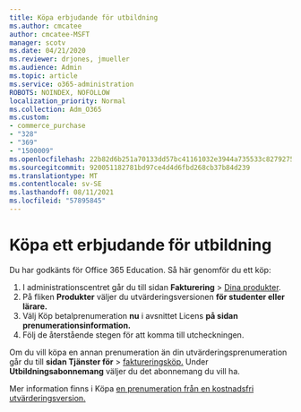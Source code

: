```yaml
---
title: Köpa erbjudande för utbildning
ms.author: cmcatee
author: cmcatee-MSFT
manager: scotv
ms.date: 04/21/2020
ms.reviewer: drjones, jmueller
ms.audience: Admin
ms.topic: article
ms.service: o365-administration
ROBOTS: NOINDEX, NOFOLLOW
localization_priority: Normal
ms.collection: Adm_O365
ms.custom:
- commerce_purchase
- "328"
- "369"
- "1500009"
ms.openlocfilehash: 22b82d6b251a70133dd57bc41161032e3944a735533c82792756434325aefe5a
ms.sourcegitcommit: 920051182781bd97ce4d4d6fbd268cb37b84d239
ms.translationtype: MT
ms.contentlocale: sv-SE
ms.lasthandoff: 08/11/2021
ms.locfileid: "57895845"
---
```

# <a name="how-to-purchase-an-education-offer"></a>Köpa ett erbjudande för utbildning

Du har godkänts för Office 365 Education. Så här genomför du ett köp:
  
1. I administrationscentret går du till sidan **Fakturering** \> [Dina produkter](https://go.microsoft.com/fwlink/p/?linkid=842054).
2. På fliken **Produkter** väljer du utvärderingsversionen **för studenter eller lärare.**
3. Välj Köp betalprenumeration **nu** i avsnittet Licens **på sidan prenumerationsinformation.**
4. Följ de återstående stegen för att komma till utcheckningen.

Om du vill köpa en annan prenumeration än din utvärderingsprenumeration går du till **sidan Tjänster för** \> [faktureringsköp.](https://go.microsoft.com/fwlink/p/?linkid=868433) Under **Utbildningsabonnemang** väljer du det abonnemang du vill ha.

Mer information finns i Köpa [en prenumeration från en kostnadsfri utvärderingsversion.](https://docs.microsoft.com/microsoft-365/commerce/try-or-buy-microsoft-365#buy-a-subscription-from-your-free-trial)
